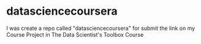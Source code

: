 datasciencecoursera
===================

I was create a repo called "datasciencecoursera" for submit the link on my Course Project in The Data Scientist's Toolbox Course
